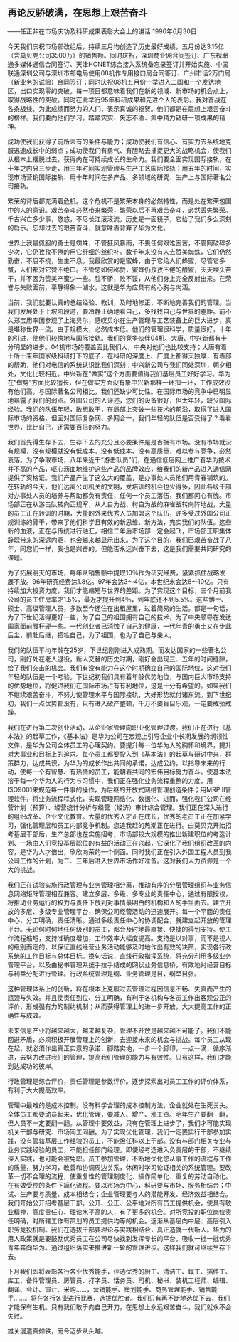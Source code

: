 ## 再论反骄破满，在思想上艰苦奋斗

——任正非在市场庆功及科研成果表彰大会上的讲话
1996年6月30日

今天我们庆祝市场部改组后，持续三月均创造了历史最好成绩，五月份达3.15亿（含莫贝克公司3500万）的销售额。同时庆祝，深圳商业网合同签订、广东视聆通多媒体通信合同签订、天津HONET综合接入系统备忘录签订并开始实施、中国联通深圳公司与深圳市邮电局使用08机作专用接口局合同答订、广州市话2万门局（新业务的试验）合同签订；同时庆祝08机五月份一举进入二国和一个发达地区，出口实现零的突破。每一项目都意味着我们在新的领域、新市场的机会点上，取得战略性的突破。同时在此举行95年科研成果和先进个人的表彰。我对奋战在各条战线、为此成绩而努力的人们，表示真诚的祝贺。他们都是在思想上艰苦奋斗的榜样。我们要向他们学习，踏踏实实、矢志不渝、集中精力钻研一项成果的精神。

成功使我们获得了前所未有的条件与能力；成功使我们有信心、有实力去系统地克服迅速成长中的弱点；成功使我们有勇气、有胆略去捕捉更大的战略机会，使我们从根本上摆脱过去，获得内在可持续成长的生命力。我们要全面实现国际接轨，在十年之内分三步走，用三年时间实现管理与生产工艺国际接轨；用五年的时间，实现市场营销国际接轨、用十年时间在多产品、多领域的研究、生产上与国际著名公司接轨。

繁荣的背后都充满着危机。这个危机不是繁荣本身的必然特性，而是处在繁荣包围中的人的意识。艰苦奋斗必然带来繁荣，繁荣以后不再艰苦奋斗，必然丢失繁荣。千古兴亡多少事，悠悠，不尽长江滚滚流。历史是一面镜子，它给了我们多么深刻的启示。忘却过去的艰苦奋斗，就意味着背弃了华为文化。

世界上我最佩服的勇士是蜘蛛，不管狂风暴雨，不畏任何艰难困苦，不管网破碎多少次，它仍孜孜不倦的用它纤细的丝织补。数千年来没有人去赞美蜘蛛，它们仍然勤奋，不屈不挠，生生不息。我最欣赏的是蜜蜂，由于它给人们蜂蜜，尽管它多螫，人们都对它赞不绝口。不管您如何称赞，蜜蜂仍孜孜不倦的酿蜜，天天埋头苦干，并不因为赞美产蜜少一些。胜不骄，败不馁，从他们身上完全反射出来。在荣誉与失败面前，平静得象一湖水，这就是华为应具有的心胸与内涵。

当前，我们就要认真的总结经验、教训，及时地修正，不断地完善我们的管理。当我们发展处于上坡阶段时，要冷静正确地看自己，多找找自己与世界的差距。前不久郑宝用率团参观了上海贝尔，感叹贝尔在生产管理与工艺装备上的巨大进步，真是堪称世界一流。由于规模大，必然成本低。他们的管理很科学，质量很好，十年的引进，使他们较快地与国际接轨。我们的竞争伙伴04机、大唐、中兴新都有十分明显的进步。04机市场的覆盖面比我们大，中央对他们也比较支持；大唐有着十所十来年国家级科研打下的底子，在科研的深度上、广度上都得天独厚，有着部的帮助，他们对电信的系统认识比我们深刻；中兴新公司与我们同处深圳，朝夕相处，文化比较相近。中兴新在“做实”这个方面要值得我们基层员工好好学习。华为在“做势”方面比较擅长，但在做实方面没有象中兴新那样一环扣一环，工作成效没有他们高。与国际著名公司相比，我们还缺少可比性。在国际市场的竞争中已明显地暴露了我们的弱点。外国公司的人评述，您们的设备很好，但太年轻，缺少国际经验。我们的队伍年轻，敢想敢干，在局部上突破一些技术的前沿，取得了进入国际市场的资格，但面对国际复杂网、多网合一，我们年轻的队伍是否受得了？看看世界，比比自己，还需要百倍的努力。

我们首先得生存下去，生存下去的充分且必要条件是是否拥有市场。没有市场就没有规模，没有规模就没有低成本。没有低成本、没有高质量，难以参与竞争，必然衰落。为了争取市场，八年来近千“游击队员”们，在通信低层网上推广着华为技术并不高的产品，呕心沥血地维护这些产品的品牌效应，给我们的新产品进入通信网提供了资格证。我们产品产生了这么大的覆盖，是办事处人员他们用青春铺筑的。在转轨的今天，他们远离公司机关的文明，受培训的机会也少得多，因此各级干部对办事处人员的培养与帮助都负有责任，任何一个员工落伍，我们都问心有愧。市场部正在从游击队转向正规军，从人自为战、村自为战的麻雀战转向阵地战，大量的员工正在转训的时期，大量的外来优秀人员加盟这个队伍，许多受过外国公司正规训练的骨干，带来了他们科学且有效的新思维、新方法，充实我们的队伍。这些新的血液，正在与传统进行融汇，相信二年后市场部一定会起飞，市场部正职集体辞职带来的深远内涵，也会越来越显示出来。为了这个目的，我们已艰苦奋战了八年，同您们一样，我也是兴奋的。但能否永远兴奋下去，这是我们需要共同研究的课题。

为了拓展明天的市场，每年从销售额中提取10％作为研究经费，紧紧抓住战略发展不放。96年研究经费达1.8亿。97年会达3～4亿，本世纪末会达8～10亿。只有持续加大投资力度，我们才能缩短与世界的差距。为了实现这个目标，三个月前我公司的员工住房率才1.5%，最近才提升到4％，到年底还不到5.5%。这些博士、硕士、高级管理人员，多数至今还住在出租屋里，过着简易的生活。都是一句话，为了下世纪活得更好一些，为了自己的祖国拥有自己的技术，为了中央领导在发达国家面前腰杆硬一些。一代创业者已消蚀了自己的健康，一代年青的勇士又在步此后尘，前赴后继，牺牲自己，为了祖国，也为了自己与亲人。

我们的队伍平均年龄在25岁，下世纪刚刚进入成熟期。而发达国家的一些著名公司，刚好处在老人退役，新人交替的历史时期，刚好会出现三、五年的时间缝隙，给了我们突击的机会。我们有没有能力在这个时期确立自己的国际地位，这对我们年轻的队伍是一个考验。下世纪初我们具有着年龄优势地位，与国内巨大市场支持的优势地位，将促进我们在国际市场占有有利地位，这是十分有希望的。如果我们不继续艰苦奋斗，不努力使管理水平与国际接轨，大好形势就付诸东流。到下世纪初，我们一点优势都没有，只有进入破产整顿，千万不要盲目乐观，一定要戒骄戒躁。

我们在进行第二次创业活动，从企业家管理向职业化管理过渡。我们正在进行《基本法》的起草工作，《基本法》是华为公司在宏观上引导企业中长期发展的纲领性文件，是华为公司全体员工的心理契约。要提升每一位华为人的胸怀和境界，提升对大事业和目标上的追求。每个员工都要投入到《基本法》的起草与研讨中来，群策群力，达成共识，为华为的成长作出共同的承诺，达成公约，以指导未来的行动，使每一个有智慧、有热情的员工，能朝着共同的宏伟目标努力奋斗。使基本法溶于每一个华为人的行为与习惯中，我们正在强化业务流程重整的力度，用ISO9001来规范每一件事的操作，为后继的开放式网络管理创造条件；用MRP II管理软件，将业务流程程式化，实现管理网络化、数据化、进而，强化我们公司在经营计划（预算）、经营统计分析与经营（经济）审计综合管理。我们正在深入进行的组织改革、企业文化教育。大量的优秀人才正在成长，优秀的老员工正在加紧学习，强化管理层和员工内部竞争机制。您追我赶的热潮正在进行。由莫贝克开始招考基层干部后，生产总部也在实施招考，市场部较大规模的推出新建职位的考选计划、一场由人们竞投基层职位的有益的活动正在兴起，它深化了我们组织改革的内容，是华为人才倍出，欣欣向荣的一个侧面。同时我们正在引入外国工程人员到我公司工作的计划，为二、三年后进入世界市场作好准备。这对我们人力资源是一个大的挑战。

我们正在试验实施行政管理与业务管理相分离，推动有序的分层管理组织与业务信息网络矩阵管理相互兼容。建立多层、多级、多专业的责任中心，通过有限授权，将推动业务运行的权力与责任下放到对事情最明白的机构和人的手里面去。建立开放的多层、多级专业管理平台，确保公司经营活动的迅速展开。每一个平面的责任中心，分工明确，责任清晰。通过多级责任中心的协调配合，就建立起开放的管理平台。无论何时何地任何级别的员工，都会及时地最直接、快捷的得到支持。使工作流程缩短，支持准确度增加，工作效率大幅度提高。支持是以对事，而不是视人的级别而定的，以保证直线经营业务活动能够及时地作出有效的决策，实现各行政系统的工作目标与总体目标。换句话说，直线行政指挥系统，将充分利用多级业务管理平台，以及由秘书管理系统手拉手结成的网状业务信息桥，有效地对经营目标与利益分配进行管理。行政系统管理是纲、业务管理是目，纲举目张。

这种管理体系上的创新，将在根本上克服过去管理过程因信息不畅、失真而产生的瓶颈与失效。并且使责任到位、分工明确，有利于各机构与各员工作出客观公正的评价，形成强有力的制约机制；从而获得管理上的进一步开放，大大提高工作的正确性与成效。

未来信息产业将越来越大，越来越复杂，管理不开放是越来越不可能了。我们不能回避矛盾，必须积极开展管理上的创新，去迎接未来的机会与挑战。每个员工从现在起，就必须作出真正实意的承诺，脚踏实地，一步一个脚印，一点一滴，循序渐进，去努力改进我们的管理，提高我们管理的能力与有效性。只有这样，我们才能到达成功的彼岸。

行政管理是综合评价，责任管理是参数评价。逐步探索出对员工工作的评价体系，有利于大大提高效率。

管理中最难的是成本控制。没有科学合理的成本控制方法，企业就处在生死关头。全体员工都要动员起来，优化管理，要减人、增产、涨工资。明年生产要翻一翻，但人员不一定要翻一翻。从管理中要效益，只有在管理上进步了，我们才可能实现机关干部与研究、市场同工同酬。为了实现优化管理，我们一定要实行干部参加实践，没有管辖基层工作经验的员工，不能担任科以上干部。没有与部门相关专业与业务实践经验的员工，不能担任部门经理。即使经考选进入负责层的干部，不继续深入实践，也可能会被免职。员工参加管理，不断地优化您从事工作的流程与工作的质量，努力学习，改善和协调周边关系，休闲时学习论证相关的系统管理。要改革一切不合理的流程，使重复性的管理制度化、操作简单化、重复的劳动自动化。在有效受控的条件下简化流程。要以市场为中心，科研要与市场、服务相结合；中试、生产要与质量、成本相结合；企业管理要与人的潜能开发、经济效益相结合。我们开始公开招考基层干部。公开、公正、公平地对所有员工提供机会，使具有敬业精神，高度责任心、理论水平高的人，有了更多的机会。对所竞投的职位岗位责任明确，对所辖工作有策划的员工提供均等的机会。逐渐从基层向中层、高层引入职务竞投机制。我们在选拔干部要理论与实践相结合，真正造就一代新人。华为的用人政策就是要鼓励优秀员工在公司尽快找到发挥专长的平台，吸收一批一批优秀青年奔向华为。通过组织落实来推进新一轮的管理进步。这样我们就可继续生存下去。

下月我们即将表彰各行各业优秀能手，评选优秀的厨工、清洁工、焊工、插件工、库工、备件管理员、房管员、打字员、话务员、司机、秘书、装机工程师、编辑、翻译、会计、审计、采购……，营销能手、策划能手、商务管理能手、销售能手……。将在各行各业进行比赛，选拔优胜者。我们只有再不断地选优下去，我们才能保有生机。只有我们敢于向自己开刀，在思想上永远艰苦奋斗，我们就永不会失败。

雄关漫道真如铁，而今迈步从头越。
